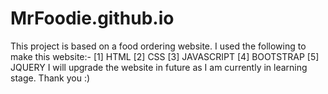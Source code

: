 # MrFoodie.github.io
This project is based on a food ordering website.
I used the following to make this website:-
[1] HTML
[2] CSS
[3] JAVASCRIPT
[4] BOOTSTRAP
[5] JQUERY
I will upgrade the website in future as I am currently in learning stage.
Thank you :)
